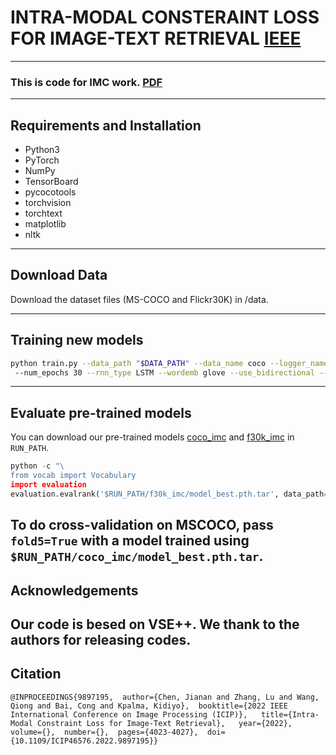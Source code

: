 # INTRA-MODAL CONSTERAINT LOSS FOR IMAGE-TEXT RETRIEVAL [IEEE](https://ieeexplore.ieee.org/document/9897195)
---
### This is code for IMC work. [PDF](https://ieeexplore.ieee.org/stamp/stamp.jsp?tp=&arnumber=9897195)
---
## Requirements and Installation

* Python3
* PyTorch
* NumPy 
* TensorBoard
* pycocotools
* torchvision
* torchtext
* matplotlib
* nltk
---

## Download Data

Download the dataset files (MS-COCO and Flickr30K) in /data.

---
## Training new models
```bash
python train.py --data_path "$DATA_PATH" --data_name coco --logger_name runs/coco_imc --max_violation
 --num_epochs 30 --rnn_type LSTM --wordemb glove --use_bidirectional --cnn_type resnet152 --use_restval --il_measure l1 
```
---

## Evaluate pre-trained models
You can download our pre-trained models [coco_imc](https://drive.google.com/drive/folders/19m3E0DDYuEXV_C1quRGw0J2Kf_uqpdn2?usp=sharing) and [f30k_imc](https://drive.google.com/drive/folders/1vLWQNV1pzkHa06CfQbbrLp5SjjKkLlve?usp=sharing) in `RUN_PATH`.

```python
python -c "\
from vocab import Vocabulary
import evaluation
evaluation.evalrank('$RUN_PATH/f30k_imc/model_best.pth.tar', data_path='$DATA_PATH', split='test')"
```
To do cross-validation on MSCOCO, pass `fold5=True` with a model trained using 
`$RUN_PATH/coco_imc/model_best.pth.tar`.
---
## Acknowledgements
Our code is besed on VSE++. We thank to the authors for releasing codes.
---
## Citation
```text
@INPROCEEDINGS{9897195,  author={Chen, Jianan and Zhang, Lu and Wang, Qiong and Bai, Cong and Kpalma, Kidiyo},  booktitle={2022 IEEE International Conference on Image Processing (ICIP)},   title={Intra-Modal Constraint Loss for Image-Text Retrieval},   year={2022},  volume={},  number={},  pages={4023-4027},  doi={10.1109/ICIP46576.2022.9897195}}
```
